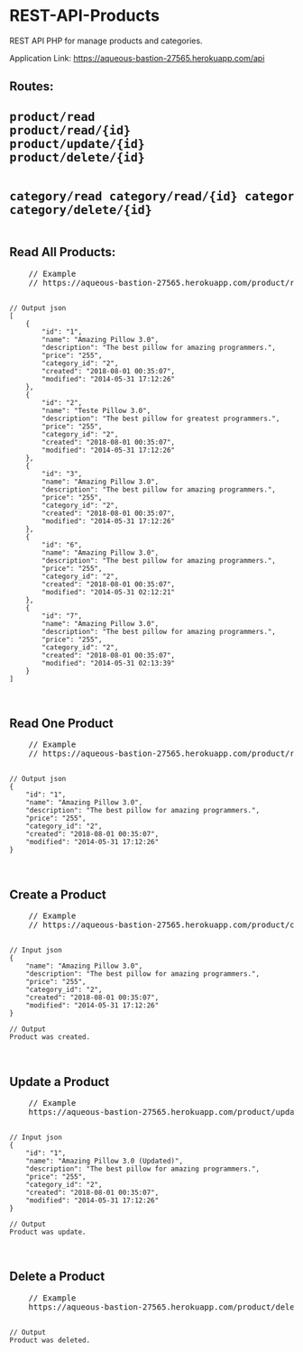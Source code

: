 # REST-API-Products
REST API PHP for manage products and categories.

Application Link: https://aqueous-bastion-27565.herokuapp.com/api

<h2>Routes:<h2>
<pre>
product/read
product/read/{id}
product/update/{id}
product/delete/{id}

category/read
category/read/{id}
category/update/{id}
category/delete/{id}
</pre>



<h2>Read All Products:</h2>
<pre>
    // Example
    // https://aqueous-bastion-27565.herokuapp.com/product/read

    // Output json
    [
        {
            "id": "1",
            "name": "Amazing Pillow 3.0",
            "description": "The best pillow for amazing programmers.",
            "price": "255",
            "category_id": "2",
            "created": "2018-08-01 00:35:07",
            "modified": "2014-05-31 17:12:26"
        },
        {
            "id": "2",
            "name": "Teste Pillow 3.0",
            "description": "The best pillow for greatest programmers.",
            "price": "255",
            "category_id": "2",
            "created": "2018-08-01 00:35:07",
            "modified": "2014-05-31 17:12:26"
        },
        {
            "id": "3",
            "name": "Amazing Pillow 3.0",
            "description": "The best pillow for amazing programmers.",
            "price": "255",
            "category_id": "2",
            "created": "2018-08-01 00:35:07",
            "modified": "2014-05-31 17:12:26"
        },
        {
            "id": "6",
            "name": "Amazing Pillow 3.0",
            "description": "The best pillow for amazing programmers.",
            "price": "255",
            "category_id": "2",
            "created": "2018-08-01 00:35:07",
            "modified": "2014-05-31 02:12:21"
        },
        {
            "id": "7",
            "name": "Amazing Pillow 3.0",
            "description": "The best pillow for amazing programmers.",
            "price": "255",
            "category_id": "2",
            "created": "2018-08-01 00:35:07",
            "modified": "2014-05-31 02:13:39"
        }  
    ]

</pre>

<h2>Read One Product</h2>
<pre>
    // Example
    // https://aqueous-bastion-27565.herokuapp.com/product/read/1

    // Output json
    {
        "id": "1",
        "name": "Amazing Pillow 3.0",
        "description": "The best pillow for amazing programmers.",
        "price": "255",
        "category_id": "2",
        "created": "2018-08-01 00:35:07",
        "modified": "2014-05-31 17:12:26"
    }
</pre>   


<h2>Create a Product</h2>
<pre>
    // Example
    // https://aqueous-bastion-27565.herokuapp.com/product/create

    // Input json
    {
        "name": "Amazing Pillow 3.0",
        "description": "The best pillow for amazing programmers.",
        "price": "255",
        "category_id": "2",
        "created": "2018-08-01 00:35:07",
        "modified": "2014-05-31 17:12:26"
    }

    // Output
    Product was created.
</pre>   


<h2>Update a Product</h2>
<pre>
    // Example
    https://aqueous-bastion-27565.herokuapp.com/product/update

    // Input json
    {
        "id": "1",
        "name": "Amazing Pillow 3.0 (Updated)",
        "description": "The best pillow for amazing programmers.",
        "price": "255",
        "category_id": "2",
        "created": "2018-08-01 00:35:07",
        "modified": "2014-05-31 17:12:26"
    }

    // Output
    Product was update.
</pre>   

<h2>Delete a Product</h2>
<pre>
    // Example
    https://aqueous-bastion-27565.herokuapp.com/product/delete/50

    // Output
    Product was deleted.
</pre>   

